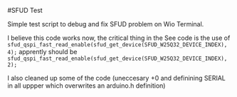 #SFUD Test

Simple test script to debug and fix SFUD problem on Wio Terminal.

I believe this code works now, the critical thing in the See code is the use of `sfud_qspi_fast_read_enable(sfud_get_device(SFUD_W25Q32_DEVICE_INDEX), 4);`
apprently should be `sfud_qspi_fast_read_enable(sfud_get_device(SFUD_W25Q32_DEVICE_INDEX), 2);`

I also cleaned up some of the code (uneccesary +0 and definining SERIAL in all uppper which overwrites an arduino.h definition)